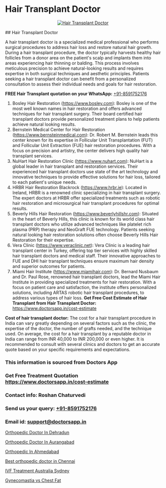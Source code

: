 # Hair Transplant Doctor

<p align="center">
  <a href="https://doctorsapp.co.in/treatment/hair-transplant">
    <img src="https://doctorsapp.co.in/uploads/treatment_image/transplant.jpg" alt="Hair Transplant Doctor">
  </a>
</p>
## Hair Transplant Doctor

A hair transplant doctor is a specialized medical professional who performs surgical procedures to address hair loss and restore natural hair growth. During a hair transplant procedure, the doctor typically harvests healthy hair follicles from a donor area on the patient's scalp and implants them into areas experiencing hair thinning or balding. This process involves meticulous precision to achieve natural-looking results and requires expertise in both surgical techniques and aesthetic principles. Patients seeking a hair transplant doctor can benefit from a personalized consultation to assess their individual needs and goals for hair restoration.

**FREE Hair Transplant quotation on your WhatsApp:**  [+91-8591752176](https://api.whatsapp.com/send?phone=8591752176)

1) Bosley Hair Restoration (https://www.bosley.com): Bosley is one of the most well known names in hair restoration and offers advanced techniques for hair transplant surgery. Their board certified hair transplant doctors provide personalized treatment plans to help patients achieve natural looking results.
2) Bernstein Medical Center for Hair Restoration (https://www.bernsteinmedical.com): Dr. Robert M. Bernstein leads this center known for its expertise in Follicular Unit Transplantation (FUT) and Follicular Unit Extraction (FUE) hair restoration procedures. With a focus on precision and artistry, the center delivers high quality hair transplant services.
3) NuHart Hair Restoration Clinic (https://www.nuhart.com): NuHart is a global leader in hair transplant and restoration services. Their experienced hair transplant doctors use state of the art technology and innovative techniques to provide effective solutions for hair loss, tailored to each patient's unique needs.
4) HRBR Hair Restoration Blackrock (https://www.hrbr.ie): Located in Ireland, HRBR is a renowned clinic specializing in hair transplant surgery. The expert doctors at HRBR offer specialized treatments such as robotic hair restoration and microsurgical hair transplant procedures for optimal results.
5) Beverly Hills Hair Restoration (https://www.beverlyhillshr.com): Situated in the heart of Beverly Hills, this clinic is known for its world class hair transplant doctors who utilize advanced techniques like platelet rich plasma (PRP) therapy and NeoGraft FUE technology. Patients seeking natural looking hair restoration solutions often choose Beverly Hills Hair Restoration for their expertise.
6) Vera Clinic (https://www.veraclinic.net): Vera Clinic is a leading hair transplant center in Turkey, offering top tier services with highly skilled hair transplant doctors and medical staff. Their innovative approaches to FUE and DHI hair transplant techniques ensure maximum hair density and superior outcomes for patients.
7) Miami Hair Institute (https://www.miamihair.com): Dr. Bernard Nusbaum and Dr. Paul Rose, renowned hair transplant doctors, lead the Miami Hair Institute in providing specialized treatments for hair restoration. With a focus on patient care and satisfaction, the institute offers personalized solutions, including ARTAS robotic hair transplant procedures, to address various types of hair loss.
**Get Free Cost Estimate of Hair Transplant from Hair Transplant Doctor:** https://www.doctorsapp.in/cost-estimate

**Cost of hair transplant doctor:**
The cost for a hair transplant procedure in India can vary greatly depending on several factors such as the clinic, the expertise of the doctor, the number of grafts needed, and the technique used. On average, the cost for a hair transplant by a reputable doctor in India can range from INR 40,000 to INR 200,000 or even higher. It is recommended to consult with several clinics and doctors to get an accurate quote based on your specific requirements and expectations.

### This information is sourced from Doctors App 
### Get Free Treatment Quotation https://www.doctorsapp.in/cost-estimate
### Contact info: Roshan Chaturvedi 
### Send us your query: [+91-8591752176](https://api.whatsapp.com/send?phone=8591752176) 
### Email id: support@doctorsapp.in

[Orthopedic Doctor In Dehradun](https://www.linkedin.com/pulse/orthopedic-doctor-dehradun-acl-tear-treatment-ntkfe?trackingId=bzAjYQXTU5Cm7TZUdiZssA%3D%3D&lipi=urn%3Ali%3Apage%3Ad_flagship3_company_admin%3BxUBWLKzDRA2fVBqJ%2Fp%2FTnw%3D%3D)

[Orthopedic Doctor In Aurangabad](https://www.linkedin.com/pulse/orthopedic-doctor-aurangabad-doctorsapp-united-arab-emirates-ogzoe?trackingId=VKzsltkaQJKNkr0%2BA%2FEKnw%3D%3D&lipi=urn%3Ali%3Apage%3Ad_flagship3_company_admin%3BSXrbBuk4SwWZ8nIcZ2zSvw%3D%3D)

[Orthopedic In Ahmedabad](https://medium.com/@manish632504/orthopedic-in-ahmedabad-918022614663)

[Best orthopedic doctor in Chennai](https://medium.com/@anupkakkar5/best-orthopedic-doctor-in-chennai-ca3d3abc8a7e)

[IVF Treatment Australia Sydney](https://doctors-apps.github.io/doctorsapp/ivf-treatment-australia-sydney)

[Gynecomastia vs Chest Fat](https://doctors-apps.github.io/doctorsapp/gynecomastia-vs-chest-fat)

